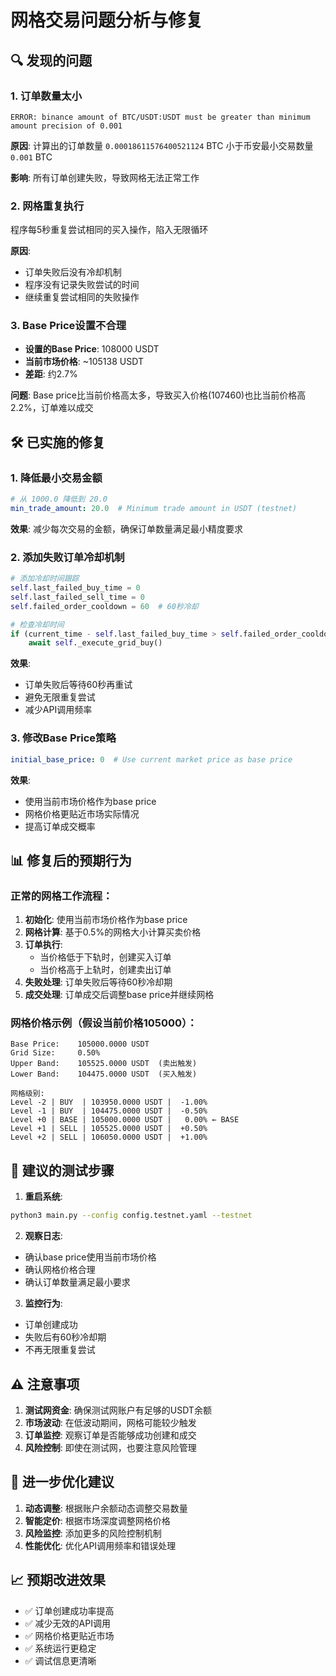 # 网格交易问题分析与修复

## 🔍 发现的问题

### 1. **订单数量太小**
```
ERROR: binance amount of BTC/USDT:USDT must be greater than minimum amount precision of 0.001
```

**原因**: 计算出的订单数量 `0.00018611576400521124` BTC 小于币安最小交易数量 `0.001` BTC

**影响**: 所有订单创建失败，导致网格无法正常工作

### 2. **网格重复执行**
程序每5秒重复尝试相同的买入操作，陷入无限循环

**原因**: 
- 订单失败后没有冷却机制
- 程序没有记录失败尝试的时间
- 继续重复尝试相同的失败操作

### 3. **Base Price设置不合理**
- **设置的Base Price**: 108000 USDT
- **当前市场价格**: ~105138 USDT  
- **差距**: 约2.7%

**问题**: Base price比当前价格高太多，导致买入价格(107460)也比当前价格高2.2%，订单难以成交

## 🛠️ 已实施的修复

### 1. **降低最小交易金额**
```yaml
# 从 1000.0 降低到 20.0
min_trade_amount: 20.0  # Minimum trade amount in USDT (testnet)
```

**效果**: 减少每次交易的金额，确保订单数量满足最小精度要求

### 2. **添加失败订单冷却机制**
```python
# 添加冷却时间跟踪
self.last_failed_buy_time = 0
self.last_failed_sell_time = 0
self.failed_order_cooldown = 60  # 60秒冷却

# 检查冷却时间
if (current_time - self.last_failed_buy_time > self.failed_order_cooldown):
    await self._execute_grid_buy()
```

**效果**: 
- 订单失败后等待60秒再重试
- 避免无限重复尝试
- 减少API调用频率

### 3. **修改Base Price策略**
```yaml
initial_base_price: 0  # Use current market price as base price
```

**效果**: 
- 使用当前市场价格作为base price
- 网格价格更贴近市场实际情况
- 提高订单成交概率

## 📊 修复后的预期行为

### 正常的网格工作流程：

1. **初始化**: 使用当前市场价格作为base price
2. **网格计算**: 基于0.5%的网格大小计算买卖价格
3. **订单执行**: 
   - 当价格低于下轨时，创建买入订单
   - 当价格高于上轨时，创建卖出订单
4. **失败处理**: 订单失败后等待60秒冷却期
5. **成交处理**: 订单成交后调整base price并继续网格

### 网格价格示例（假设当前价格105000）：
```
Base Price:    105000.0000 USDT
Grid Size:     0.50%
Upper Band:    105525.0000 USDT  (卖出触发)
Lower Band:    104475.0000 USDT  (买入触发)

网格级别:
Level -2 | BUY  | 103950.0000 USDT |  -1.00%
Level -1 | BUY  | 104475.0000 USDT |  -0.50%
Level +0 | BASE | 105000.0000 USDT |   0.00% ← BASE
Level +1 | SELL | 105525.0000 USDT |  +0.50%
Level +2 | SELL | 106050.0000 USDT |  +1.00%
```

## 🎯 建议的测试步骤

1. **重启系统**:
```bash
python3 main.py --config config.testnet.yaml --testnet
```

2. **观察日志**:
- 确认base price使用当前市场价格
- 确认网格价格合理
- 确认订单数量满足最小要求

3. **监控行为**:
- 订单创建成功
- 失败后有60秒冷却期
- 不再无限重复尝试

## ⚠️ 注意事项

1. **测试网资金**: 确保测试网账户有足够的USDT余额
2. **市场波动**: 在低波动期间，网格可能较少触发
3. **订单监控**: 观察订单是否能够成功创建和成交
4. **风险控制**: 即使在测试网，也要注意风险管理

## 🔧 进一步优化建议

1. **动态调整**: 根据账户余额动态调整交易数量
2. **智能定价**: 根据市场深度调整网格价格
3. **风险监控**: 添加更多的风险控制机制
4. **性能优化**: 优化API调用频率和错误处理

## 📈 预期改进效果

- ✅ 订单创建成功率提高
- ✅ 减少无效的API调用
- ✅ 网格价格更贴近市场
- ✅ 系统运行更稳定
- ✅ 调试信息更清晰
